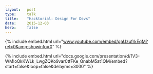 ```yaml
---
layout:   post
type:     talk
title:    "Hacktorial: Design For Devs"
date:     2015-12-03
hero:     false
---
```


{% include embed.html url="www.youtube.com/embed/gaUzufrkEqM?rel=0&amp;showinfo=0" %}

{% include embed.html url="docs.google.com/presentation/d/1V3-WMIoQkKWLk_LwgZQKo9var0tfFKe_QnabM5at1QM/embed?start=false&loop=false&delayms=3000" %}
